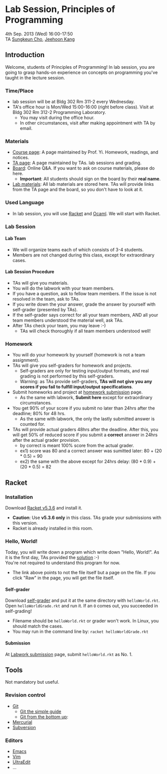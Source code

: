 # Lab Session, Principles of Programming #

4th Sep. 2013 (Wed) 16:00-17:50  
TA [Sungkeun Cho](http://ropas.snu.ac.kr/~skcho),
[Jeehoon Kang](http://ropas.snu.ac.kr/~jhkang)

## Introduction ##

Welcome, students of Principles of Programming! In lab session,
you are going to grasp hands-on experience on concepts on programming
you've taught in the lecture session.

### Time/Place ###
* lab session will be at Bldg 302 Rm 311-2 every Wednesday.
* TA's office hour is Mon/Wed 15:00-16:00 (right before class). Visit
  at Bldg 302 Rm 312-2 Programming Laboratory.
  + You may visit during the office hour.
  + In other circumstances, visit after making appointment with TA by
  email.

### Materials ###

* [Course page](http://ropas.snu.ac.kr/~kwang/4190.210/13/): A page
  maintained by Prof. Yi. Homework, readings, and notices.
* [TA page](http://ropas.snu.ac.kr/~ta/4190.210/13/): A page
  maintained by TAs. lab sessions and grading.
* [Board](https://ropas.snu.ac.kr/phpbb/viewforum.php?f=30): Online
Q&A. If you want to ask on course materials, please do here.
  + **Important**: All students should sign on the board by their
  **real name**.
* [Lab materials](http://www.github.com/lunaticas/pp-material):
  All lab materials are stored here. TAs will provide links from
  the TA page and the board, so you don't have to look at it.

### Used Language ###

* In lab session, you will use [Racket](http://racket-lang.org)
and [Ocaml](http://caml.inria.fr). We will start with Racket.

### Lab Session ###

#### Lab Team ####

* We will organize teams each of which consists of 3-4 students.
* Members are not changed during this class, except for extraordinary
  cases.
  
#### Lab Session Procedure ####

* TAs will give you materials.
* You will do the labwork with your team members.
* If you have a question, ask to fellow team members. If the issue is
  not resolved in the team, ask to TAs.
* If you write down the your answer, grade the answer by yourself with
  self-grader (presented by TAs).
* If the self-grader says correct for all your team members, AND all
your team members understood the material well, ask TAs.
* After TAs check your team, you may leave :-)
  + TAs will check thoroughly if all team members understood well!

### Homework ###

* You will do your homework by yourself (homework is not a team assignment).
* TAs will give you self-graders for homework and projects.
  + Self-graders are only for testing input/output formats, and real
  grading is not performed by this self-graders.
  + Warning: as TAs provide self-graders, **TAs will not give you any
  scores if you fail to fulfill input/output specifications**.
* Submit homeworks and project at
[homework submission](http://ropas.snu.ac.kr/~ta/4190.210/13/hw/)
page.
  + As the same with labwork, **Submit here** except for
  extraordinary circumstances.
* You get 90% of your score if you submit no later than 24hrs after
  the deadline; 80% for 48 hrs.
  + As the same with labwork, the only the lastly submitted answer is
  counted for.
* TAs will provide actual graders 48hrs after the deadline. After this,
  you will get 50% of reduced score if you submit a **correct** answer
  in 24hrs after the actual grader provision.
  + by correct is meant 100% score from the actual grader.
  + ex1) score was 80 and a correct answer was sumitted later: 80 + (20 * 0.5) = 90
  + ex2) the same with the above except for 24hrs delay: (80 * 0.9) + (20 * 0.5) = 82

## Racket ##

### Installation ###

Download [Racket v5.3.6](http://racket-lang.org/download/) and install
it.

* **Caution**: Use **v5.3.6 only** in this class. TAs grade your
    submissions with this version.
* Racket is already installed in this room.

### Hello, World! ###

Today, you will write down a program which write down "Hello, World!".
As it is the first day, TAs provided the [solution](helloWorld.rkt)
:-)  
You're not required to understand this program for now.

* The link above points to not the file itself but a page on the
file. If you click "Raw" in the page, you will get the file itself.

#### Self-grader ####

Download [self-grader](helloWorldGrade.rkt) and put it at the same
directory with `helloWorld.rkt`. Open `helloWorldGrade.rkt` and run
it. If an `O` comes out, you succeeded in self-grading!

* Filename should be `helloWorld.rkt` or grader won't work. In
  Linux, you should match the cases.
* You may run in the command line by:
`racket helloWorldGrade.rkt`  


#### Submission ####

At [Labwork submission](http://ropas.snu.ac.kr/~ta/4190.210/13/lab/)
page, submit `helloWorld.rkt` as No. 1.

## Tools ##

Not mandatory but useful.

### Revision control ###

* [Git](http://www.git-scm.com)
  + [Git the simple guide](http://rogerdudler.github.io/git-guide/index.html)
  + [Git from the bottom up](https://www.google.co.kr/search?client=safari&rls=en&q=git+from+bottom+up&ie=UTF-8&oe=UTF-8&gws_rd=cr&ei=06ckUqKJGYXAkAX1jYAw):
* [Mercurial](http://mercurial.selenic.com)
* [Subversion](http://subversion.tigris.org)

### Editors ###

* [Emacs](http://www.gnu.org/s/emacs/)
* [Vim](http://www.vim.org)
* [UltraEdit](http://www.ultraedit.com)
* ...
